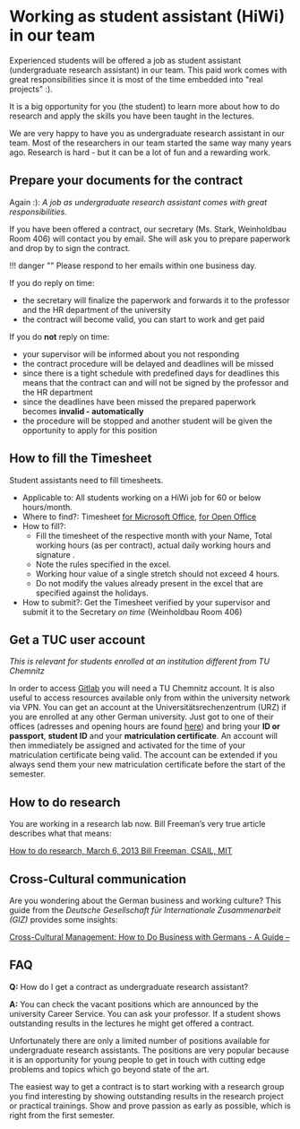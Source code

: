 # Working as student assistant (HiWi) in our team

Experienced students will be offered a job as student assistant (undergraduate research assistant) in our team. This paid work comes with great responsibilities since it is most of the time embedded into "real projects" :).

It is a big opportunity for you (the student) to learn more about how to do research and apply the skills you have been taught in the lectures.

We are very happy to have you as undergraduate research assistant in our team. Most of the researchers in our team started the same way many years ago. Research is hard - but it can be a lot of fun and a rewarding work.

## Prepare your documents for the contract

Again :): *A job as undergraduate research assistant comes with great responsibilities.*

If you have been offered a contract, our secretary (Ms. Stark, Weinholdbau Room 406) will contact you by email. She will ask you to prepare paperwork and drop by to sign the contract.

!!! danger ""
    Please respond to her emails within one business day.

If you do reply on time:

- the secretary will finalize the paperwork and forwards it to the professor and the HR department of the university
- the contract will become valid, you can start to work and get paid

If you do **not** reply on time:

- your supervisor will be informed about you not responding
- the contract procedure will be delayed and deadlines will be missed
- since there is a tight schedule with predefined days for deadlines this means that the contract can and will not be signed by the professor and the HR department
- since the deadlines have been missed the prepared paperwork becomes **invalid - automatically**
- the procedure will be stopped and another student will be given the opportunity to apply for this position

## How to fill the Timesheet

Student assistants need to fill timesheets.

- Applicable to: All students working on a HiWi job for 60 or below hours/month.
- Where to find?: Timesheet [for Microsoft Office](https://www.tu-chemnitz.de/verwaltung/personal/public/arbeitszeitbogen_2018_HK.xlsx), [for Open Office](https://www.tu-chemnitz.de/verwaltung/personal/public/arbeitszeitbogen_2018_HK_LO.ods)
- How to fill?:
    - Fill the timesheet of the respective month with your Name, Total working hours (as per contract), actual daily working hours and signature .
    - Note the rules specified in the excel.
    - Working hour value of a single stretch should not exceed 4 hours.
    - Do not modify the values already present in the excel that are specified against the holidays.
- How to submit?: Get the Timesheet verified by your supervisor and submit it to the Secretary *on time* (Weinholdbau Room 406)

## Get a TUC user account

*This is relevant for students enrolled at an institution different from TU Chemnitz*

In order to access [Gitlab](https://gitlab.hrz.tu-chemnitz.de/) you will need a TU Chemnitz account. It is also useful to access resources available only from within the university network via VPN. You can get an account at the Universitätsrechenzentrum (URZ) if you are enrolled at any other German university. Just got to one of their offices (adresses and opening hours are found [here](https://www.tu-chemnitz.de/urz/nutzerservice.html)) and bring your **ID or passport**, **student ID** and your **matriculation certificate**. An account will then immediately be assigned and activated for the time of your matriculation certificate being valid. The account can be extended if you always send them your new matriculation certificate before the start of the semester.

## How to do research

You are working in a research lab now. Bill Freeman’s very true article describes what that means:

[How to do research, March 6, 2013 Bill Freeman, CSAIL, MIT](http://people.csail.mit.edu/billf/publications/How_To_Do_Research.pdf)

## Cross-Cultural communication

Are you wondering about the German business and working culture? This guide from the *Deutsche Gesellschaft für Internationale Zusammenarbeit \(GIZ\)* provides some insights:

[Cross-Cultural Management: How to Do Business with Germans - A Guide –](http://www.asprea.org/imagenes/GIZ-_How_to_do_business_with_Germans_Kavalchuk-angles-1359942678515.pdf)


## FAQ

**Q:** How do I get a contract as undergraduate research assistant?

**A:** You can check the vacant positions which are announced by the university Career Service. You can ask your professor. If a student shows outstanding results in the lectures he might get offered a contract.

Unfortunately there are only a limited number of positions available for undergraduate research assistants. The positions are very popular because it is an opportunity for young people to get in touch with cutting edge problems and topics which go beyond state of the art.

The easiest way to get a contract is to start working with a research group you find interesting by showing outstanding results in the research project or practical trainings. Show and prove passion as early as possible, which is right from the first semester.
